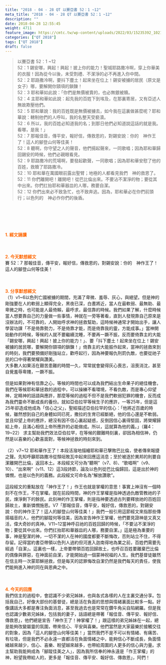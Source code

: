 ```yaml
---
title: "2018 - 04 - 28 QT 以賽亞書 52：1 ~12"
meta_title: "2018 - 04 - 28 QT 以賽亞書 52：1 ~12"
description: ""
date: 2018-04-28 12:55:45
weight: 4711
feature_image: https://cmtc.tw/wp-content/uploads/2022/03/15235392_10211799862337740_180693556567566654_o-1.webp
categories: ["QT 2018"]
tags: ["QT 2018"]
draft: false
---
```


<blockquote>以賽亞書 52：1 ~12<br />
52：1 錫安哪，興起！興起！披上你的能力！聖城耶路撒冷啊，穿上你華美的衣服！因為從今以後，未受割禮、不潔淨的必不再進入你中間。<br />
52：2 耶路撒冷啊，要抖下塵土！起來坐在位上！錫安被擄的居民（原文是女子）哪，要解開你頸項的鎖鍊！<br />
52：3 耶和華如此說：「你們是無價被賣的，也必無銀被贖。<br />
52：4 主耶和華如此說：起先我的百姓下到埃及，在那裏寄居，又有亞述人無故欺壓他們。<br />
52：5 耶和華說：我的百姓既是無價被擄去，如今我在這裏做甚麼呢？耶和華說：轄制他們的人呼叫，我的名整天受褻瀆。<br />
52：6 所以，我的百姓必知道我的名；到那日他們必知道說這話的就是我。看哪，是我！」<br />
52：7 那報佳音，傳平安，報好信，傳救恩的，對錫安說：你的　神作王了！這人的腳登山何等佳美！<br />
52：8 聽啊，你守望之人的聲音，他們揚起聲來，一同歌唱；因為耶和華歸回錫安的時候，他們必親眼看見。<br />
52：9 耶路撒冷的荒場啊，要發起歡聲，一同歌唱；因為耶和華安慰了他的百姓，救贖了耶路撒冷。<br />
52：10 耶和華在萬國眼前露出聖臂；地極的人都看見我們　神的救恩了。<br />
52：11 你們離開吧！離開吧！從巴比倫出來。不要沾不潔淨的物；要從其中出來。你們扛抬耶和華器皿的人哪，務要自潔。<br />
52：12 你們出來必不致急忙，也不致奔逃。因為，耶和華必在你們前頭行；以色列的　神必作你們的後盾。</blockquote><br />
&nbsp;<br />
<br />
&nbsp;<br />
<br />
<span style="color: #ff6600;"><strong>1. </strong><strong>經文誦讀</strong></span><br />
<br />
<span style="color: #ff6600;"><strong> </strong></span><br />
<br />
<span style="color: #ff6600;"><strong>2. 今天默想</strong><strong>經文<br />
</strong></span>賽 52：7 那報佳音，傳平安，報好信，傳救恩的，對錫安說：你的　神作王了！這人的腳登山何等佳美！<br />
<br />
&nbsp;<br />
<br />
<span style="color: #ff6600;"><strong>3. 分享默想經文<br />
</strong></span>（1）v1~6以色列亡國被擄的期間，充滿了卑微、羞辱、灰心，與絕望。但是神的剛強要在人的軟弱上顯得完全，黑夜已深，白晝將近，當人在最軟弱、最無助、最卑微之時，也可能是人最倚賴，最呼求，最信靠的時候。我們如果了解，什麼時候當人想要靠自己的力量做一些事情，神就在一旁等著看，直到人發現靠自己原來是沒辦法的，不可靠的，人開始呼求神的拯救幫助，這時候神通常才開始出手，讓人學習功課「不是倚靠勢力，不是倚靠才能，而是倚靠我的靈，方能成事。」當神開始動作的時候，等候的人就不要繼續沈睡，不要再一蹶不振，反而要倚靠主的大能「錫安哪，興起！興起！披上你的能力！」、要「抖下塵土！起來坐在位上！錫安被擄的居民哪，要解開你頸項的鎖鍊！」倚靠主的大能振作起來，當神的拯救來到的時刻，我們要預備好剛強站立，歡呼起行，因為神要報仇刑罰仇敵，也要從祂子民的口中得著榮耀與讚美。<br />
大多數人如果活在艱苦患難的時間一久，常常就會變得灰心喪志，沮喪消沈，甚至自覺羞辱卑賤，一蹶不振。<br />
<br />
但是如果對神有信靠之心，等候的時間也可以成為我們結出生命果子的絕佳機會。我們在等候耶和華拯救的過程中，可以操練不看環境，不看仇敵，而是專心仰望神，定睛神的話語與應許，那麼等候的過程不但不是我們軟弱犯罪的機會，反而成為我們靈命不斷成長的養份。就如亞伯拉罕等候生子的應許，一等25年，但是這25年卻造成他成為「信心之父」，聖經描述亞伯拉罕的信心：「他將近百歲的時候，雖然想到自己的身體如同已死，撒拉的生育已經斷絕，他的信心還是不軟弱。並且仰望上帝的應許，總沒有因不信心裏起疑惑，反倒因信心裏得堅固，將榮耀歸給上帝，且滿心相信上帝所應許的必能做成。所以，這就算為他的義。」（羅4：19~22） 求主幫助我們效法亞伯拉罕，在等候的艱難時刻裏，卻因為相信神，仍然是以喜樂的心歡喜面對，等候神拯救的時刻來到。<br />
<br />
（2）v7~12 耶和華作王了！本段活潑地描繪耶和華已擊敗巴比倫，使者傳來報捷之聲。先知呼籲耶路撒冷從頹垣敗瓦中起來回應這消息；至於被逐於異邦的則要自潔離開巴比倫，返回本土。本段經文可分為“聽啊”（v7、8)、“歌唱啊”（v9、10）、“出來啊”（v11、12）這3段詩節，論及以色列從巴比倫歸回，這是出於神的憐憫，也是以色列的義務。此段經文可命名為“解放讚歌”。<br />
<br />
這段經文的重點放在「神作王了！」作王也就是掌權的意思！事實上神沒有一個時刻不在作王，不在掌權。就在前段時間，神的作王掌權是指神透過仇敵管教祂的子民，煉淨剩下的餘民。此刻神的作王掌權，則是指神要透過古列要釋放祂的百姓回歸故土，重新憐憫施恩。V7「那報佳音，傳平安，報好信，傳救恩的，對錫安說：你的神作王了！這人的腳登山何等佳美！」我們一般引用這節經文來指那些傳揚福音的人，他們的腳蹤何等佳美，因為宣告神作王掌權，他們要見證神是又真又活，偉大奇妙的真神。V11~12當神呼召祂的百姓回歸的時候，「不要沾不潔淨的物；要從其中出來。你們扛抬耶和華器皿的人哪，務要自潔。」這是極為重要的事，神是聖潔的神，一切不潔的人在神的國度都要不斷悔改，否則站立不住，不得存留。記得當約書亞帶領以色列人過約但河進入迦南得地為業之前，百姓們需要先經過「自潔」。這裏也一樣，上帝要帶領百姓回歸故土，也呼召百姓要離棄巴比倫的偶像與罪惡，在神面前自潔，才能開始過一個蒙神祝福的人生。我們基督徒雖然在信主時一次蒙耶穌拯救，但是每天的認罪悔改自潔仍然是我們每天的責任，使我們能夠進入神的同在與恩典之中。<br />
<br />
&nbsp;<br />
<br />
<span style="color: #ff6600;"><strong>4. 今天的回應<br />
</strong></span>我們信主的過程中，會認識不少弟兄姊妹，也與各式各樣的人在主裏交通分享。包括我自己，好像大部份的基督徒，總是活在負面的思想與情緒裏面比較多一點。好像講話大多都是專注負面消息，甚至我過去也是常常在鑽牛角尖自陷網羅。但是我也認識少數弟兄姊妹，包括我的妻子，話語總是帶著「報佳音、傳平安、報好信、傳救恩」，他們總是宣告「神作王了！神掌權了！」跟這樣的弟兄姊妹在一起，總是能夠改變屬靈的氛圍，帶來信心、平安與喜樂。他們當然是大家最樂於接觸交往的對象，因為「這人的腳登山何等佳美！」當然我們不是不可以有情緒、有痛苦、有垃圾，但是我們不必永遠一直都活在負面情緒之中，能夠信心不斷成長，負面情緒越來越少，信心、喜樂、盼望越來越多，也帶給周圍的人更多的信心與力量。求主幫助我能夠成為「腳蹤佳美之人」，因為我所信奉的神永遠是「作王掌權」的神，盼望我帶給人的，更多是「報佳音、傳平安、報好信、傳救恩」，阿們！<br />
<br />
&nbsp;
        